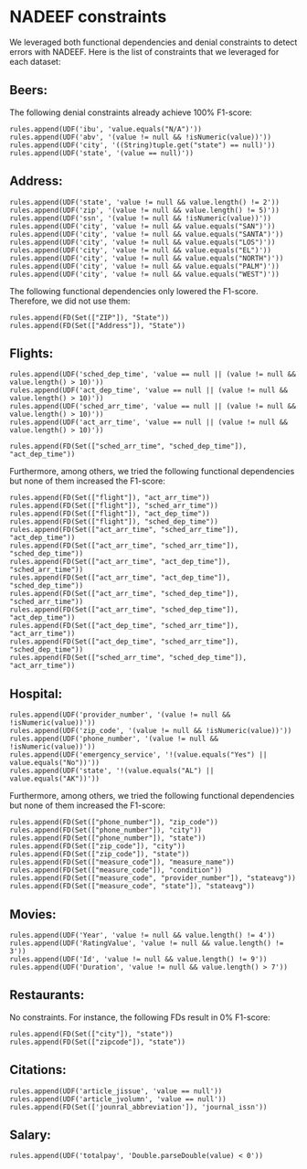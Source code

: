 # NADEEF constraints

We leveraged both functional dependencies and denial constraints to detect errors with NADEEF. 
Here is the list of constraints that we leveraged for each dataset:

## Beers:
The following denial constraints already achieve 100% F1-score:
```
rules.append(UDF('ibu', 'value.equals("N/A")'))
rules.append(UDF('abv', '(value != null && !isNumeric(value))'))
rules.append(UDF('city', '((String)tuple.get("state") == null)'))
rules.append(UDF('state', '(value == null)'))
```

## Address:
```
rules.append(UDF('state', 'value != null && value.length() != 2'))
rules.append(UDF('zip', '(value != null && value.length() != 5)'))
rules.append(UDF('ssn', '(value != null && !isNumeric(value))'))
rules.append(UDF('city', 'value != null && value.equals("SAN")'))
rules.append(UDF('city', 'value != null && value.equals("SANTA")'))
rules.append(UDF('city', 'value != null && value.equals("LOS")'))
rules.append(UDF('city', 'value != null && value.equals("EL")'))
rules.append(UDF('city', 'value != null && value.equals("NORTH")'))
rules.append(UDF('city', 'value != null && value.equals("PALM")'))
rules.append(UDF('city', 'value != null && value.equals("WEST")'))
```

The following functional dependencies only lowered the F1-score. Therefore, we did not use them:
```
rules.append(FD(Set(["ZIP"]), "State"))
rules.append(FD(Set(["Address"]), "State"))
```

## Flights:
```
rules.append(UDF('sched_dep_time', 'value == null || (value != null && value.length() > 10)'))
rules.append(UDF('act_dep_time', 'value == null || (value != null && value.length() > 10)'))
rules.append(UDF('sched_arr_time', 'value == null || (value != null && value.length() > 10)'))
rules.append(UDF('act_arr_time', 'value == null || (value != null && value.length() > 10)'))

rules.append(FD(Set(["sched_arr_time", "sched_dep_time"]), "act_dep_time"))
```
Furthermore, among others, we tried the following functional dependencies but none of them increased the F1-score:
```
rules.append(FD(Set(["flight"]), "act_arr_time"))
rules.append(FD(Set(["flight"]), "sched_arr_time"))
rules.append(FD(Set(["flight"]), "act_dep_time"))
rules.append(FD(Set(["flight"]), "sched_dep_time"))
rules.append(FD(Set(["act_arr_time", "sched_arr_time"]), "act_dep_time"))
rules.append(FD(Set(["act_arr_time", "sched_arr_time"]), "sched_dep_time"))
rules.append(FD(Set(["act_arr_time", "act_dep_time"]), "sched_arr_time"))
rules.append(FD(Set(["act_arr_time", "act_dep_time"]), "sched_dep_time"))
rules.append(FD(Set(["act_arr_time", "sched_dep_time"]), "sched_arr_time"))
rules.append(FD(Set(["act_arr_time", "sched_dep_time"]), "act_dep_time"))
rules.append(FD(Set(["act_dep_time", "sched_arr_time"]), "act_arr_time"))
rules.append(FD(Set(["act_dep_time", "sched_arr_time"]), "sched_dep_time"))
rules.append(FD(Set(["sched_arr_time", "sched_dep_time"]), "act_arr_time"))
```

## Hospital:
```
rules.append(UDF('provider_number', '(value != null && !isNumeric(value))'))
rules.append(UDF('zip_code', '(value != null && !isNumeric(value))'))
rules.append(UDF('phone_number', '(value != null && !isNumeric(value))'))
rules.append(UDF('emergency_service', '!(value.equals("Yes") || value.equals("No"))'))
rules.append(UDF('state', '!(value.equals("AL") || value.equals("AK"))'))
```
Furthermore, among others, we tried the following functional dependencies but none of them increased the F1-score:
```
rules.append(FD(Set(["phone_number"]), "zip_code"))
rules.append(FD(Set(["phone_number"]), "city"))
rules.append(FD(Set(["phone_number"]), "state"))
rules.append(FD(Set(["zip_code"]), "city"))
rules.append(FD(Set(["zip_code"]), "state"))
rules.append(FD(Set(["measure_code"]), "measure_name"))
rules.append(FD(Set(["measure_code"]), "condition"))
rules.append(FD(Set(["measure_code", "provider_number"]), "stateavg"))
rules.append(FD(Set(["measure_code", "state"]), "stateavg"))
```

## Movies:
```
rules.append(UDF('Year', 'value != null && value.length() != 4'))
rules.append(UDF('RatingValue', 'value != null && value.length() != 3'))
rules.append(UDF('Id', 'value != null && value.length() != 9'))
rules.append(UDF('Duration', 'value != null && value.length() > 7'))
```

## Restaurants:
No constraints. For instance, the following FDs result in 0% F1-score:
```
rules.append(FD(Set(["city"]), "state"))
rules.append(FD(Set(["zipcode"]), "state"))
```

## Citations:
```
rules.append(UDF('article_jissue', 'value == null'))
rules.append(UDF('article_jvolumn', 'value == null'))
rules.append(FD(Set(['jounral_abbreviation']), 'journal_issn'))
```

## Salary:
```
rules.append(UDF('totalpay', 'Double.parseDouble(value) < 0'))
```






